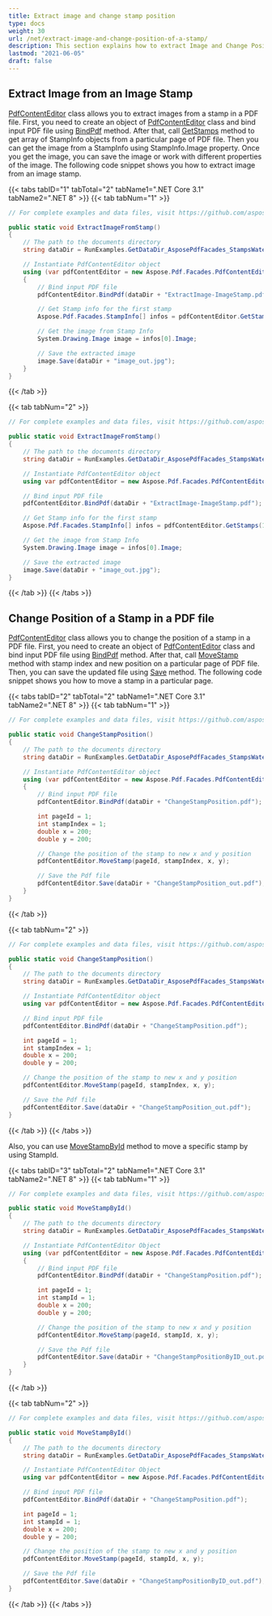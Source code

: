 ```yaml
---
title: Extract image and change stamp position
type: docs
weight: 30
url: /net/extract-image-and-change-position-of-a-stamp/
description: This section explains how to extract Image and Change Position of a Stampwith Aspose.PDF Facades.
lastmod: "2021-06-05"
draft: false
---
```

<script type="application/ld+json">
{
    "@context": "https://schema.org",
    "@type": "TechArticle",
    "headline": "Extract image and change stamp position",
    "alternativeHeadline": "Extract Images and Adjust Stamp Positions in PDF",
    "abstract": "The feature in Aspose.PDF for .NET allows users to efficiently extract images from PDF stamps and reposition them with precision. By utilizing the PdfContentEditor class, developers can easily manage and manipulate stamp images, enhancing their PDF editing capabilities and improving the overall document presentation",
    "author": {
        "@type": "Person",
        "name": "Anastasiia Holub",
        "givenName": "Anastasiia",
        "familyName": "Holub",
        "url": "https://www.linkedin.com/in/anastasiia-holub-750430225/"
    },
    "genre": "pdf document generation",
    "wordcount": "393",
    "proficiencyLevel": "Beginner",
    "publisher": {
        "@type": "Organization",
        "name": "Aspose.PDF for .NET",
        "url": "https://products.aspose.com/pdf",
        "logo": "https://www.aspose.cloud/templates/aspose/img/products/pdf/aspose_pdf-for-net.svg",
        "alternateName": "Aspose",
        "sameAs": [
            "https://facebook.com/aspose.pdf/",
            "https://twitter.com/asposepdf",
            "https://www.youtube.com/channel/UCmV9sEg_QWYPi6BJJs7ELOg/featured",
            "https://www.linkedin.com/company/aspose",
            "https://stackoverflow.com/questions/tagged/aspose",
            "https://aspose.quora.com/",
            "https://aspose.github.io/"
        ],
        "contactPoint": [
            {
                "@type": "ContactPoint",
                "telephone": "+1 903 306 1676",
                "contactType": "sales",
                "areaServed": "US",
                "availableLanguage": "en"
            },
            {
                "@type": "ContactPoint",
                "telephone": "+44 141 628 8900",
                "contactType": "sales",
                "areaServed": "GB",
                "availableLanguage": "en"
            },
            {
                "@type": "ContactPoint",
                "telephone": "+61 2 8006 6987",
                "contactType": "sales",
                "areaServed": "AU",
                "availableLanguage": "en"
            }
        ]
    },
    "url": "/net/extract-image-and-change-position-of-a-stamp/",
    "mainEntityOfPage": {
        "@type": "WebPage",
        "@id": "/net/extract-image-and-change-position-of-a-stamp/"
    },
    "dateModified": "2024-11-25",
    "description": "Aspose.PDF can perform not only simple and easy tasks but also cope with more complex goals. Check the next section for advanced users and developers."
}
</script>

## Extract Image from an Image Stamp

[PdfContentEditor](https://reference.aspose.com/pdf/net/aspose.pdf.facades/pdfcontenteditor) class allows you to extract images from a stamp in a PDF file. First, you need to create an object of [PdfContentEditor](https://reference.aspose.com/pdf/net/aspose.pdf.facades/pdfcontenteditor) class and bind input PDF file using [BindPdf](https://reference.aspose.com/pdf/net/aspose.pdf.facades.facade/bindpdf/methods/3) method. After that, call [GetStamps](https://reference.aspose.com/pdf/net/aspose.pdf.facades/pdfcontenteditor/methods/getstamps) method to get array of StampInfo objects from a particular page of PDF file. Then you can get the image from a StampInfo using StampInfo.Image property. Once you get the image, you can save the image or work with different properties of the image. The following code snippet shows you how to extract image from an image stamp.

{{< tabs tabID="1" tabTotal="2" tabName1=".NET Core 3.1" tabName2=".NET 8" >}}
{{< tab tabNum="1" >}}
```csharp
// For complete examples and data files, visit https://github.com/aspose-pdf/Aspose.PDF-for-.NET

public static void ExtractImageFromStamp()
{
    // The path to the documents directory
    string dataDir = RunExamples.GetDataDir_AsposePdfFacades_StampsWatermarks();

    // Instantiate PdfContentEditor object
    using (var pdfContentEditor = new Aspose.Pdf.Facades.PdfContentEditor())
    {
        // Bind input PDF file
        pdfContentEditor.BindPdf(dataDir + "ExtractImage-ImageStamp.pdf");

        // Get Stamp info for the first stamp
        Aspose.Pdf.Facades.StampInfo[] infos = pdfContentEditor.GetStamps(1);

        // Get the image from Stamp Info
        System.Drawing.Image image = infos[0].Image;

        // Save the extracted image
        image.Save(dataDir + "image_out.jpg");
    }
}
```
{{< /tab >}}

{{< tab tabNum="2" >}}
```csharp
// For complete examples and data files, visit https://github.com/aspose-pdf/Aspose.PDF-for-.NET

public static void ExtractImageFromStamp()
{
    // The path to the documents directory
    string dataDir = RunExamples.GetDataDir_AsposePdfFacades_StampsWatermarks();

    // Instantiate PdfContentEditor object
    using var pdfContentEditor = new Aspose.Pdf.Facades.PdfContentEditor();

    // Bind input PDF file
    pdfContentEditor.BindPdf(dataDir + "ExtractImage-ImageStamp.pdf");

    // Get Stamp info for the first stamp
    Aspose.Pdf.Facades.StampInfo[] infos = pdfContentEditor.GetStamps(1);

    // Get the image from Stamp Info
    System.Drawing.Image image = infos[0].Image;

    // Save the extracted image
    image.Save(dataDir + "image_out.jpg");
}
```
{{< /tab >}}
{{< /tabs >}}

## Change Position of a Stamp in a PDF file

[PdfContentEditor](https://reference.aspose.com/pdf/net/aspose.pdf.facades/pdfcontenteditor) class allows you to change the position of a stamp in a PDF file. First, you need to create an object of [PdfContentEditor](https://reference.aspose.com/pdf/net/aspose.pdf.facades/pdfcontenteditor) class and bind input PDF file using [BindPdf](https://reference.aspose.com/pdf/net/aspose.pdf.facades.facade/bindpdf/methods/3) method. After that, call [MoveStamp](https://reference.aspose.com/pdf/net/aspose.pdf.facades/pdfcontenteditor/methods/movestamp) method with stamp index and new position on a particular page of PDF file. Then, you can save the updated file using [Save](https://reference.aspose.com/pdf/net/aspose.pdf/document/methods/save) method. The following code snippet shows you how to move a stamp in a particular page.

{{< tabs tabID="2" tabTotal="2" tabName1=".NET Core 3.1" tabName2=".NET 8" >}}
{{< tab tabNum="1" >}}
```csharp
// For complete examples and data files, visit https://github.com/aspose-pdf/Aspose.PDF-for-.NET

public static void ChangeStampPosition()
{
    // The path to the documents directory
    string dataDir = RunExamples.GetDataDir_AsposePdfFacades_StampsWatermarks();

    // Instantiate PdfContentEditor object
    using (var pdfContentEditor = new Aspose.Pdf.Facades.PdfContentEditor())
    {
        // Bind input PDF file
        pdfContentEditor.BindPdf(dataDir + "ChangeStampPosition.pdf");

        int pageId = 1;
        int stampIndex = 1;
        double x = 200;
        double y = 200;

        // Change the position of the stamp to new x and y position
        pdfContentEditor.MoveStamp(pageId, stampIndex, x, y);

        // Save the Pdf file
        pdfContentEditor.Save(dataDir + "ChangeStampPosition_out.pdf");
    }
}
```
{{< /tab >}}

{{< tab tabNum="2" >}}
```csharp
// For complete examples and data files, visit https://github.com/aspose-pdf/Aspose.PDF-for-.NET

public static void ChangeStampPosition()
{
    // The path to the documents directory
    string dataDir = RunExamples.GetDataDir_AsposePdfFacades_StampsWatermarks();

    // Instantiate PdfContentEditor object
    using var pdfContentEditor = new Aspose.Pdf.Facades.PdfContentEditor();

    // Bind input PDF file
    pdfContentEditor.BindPdf(dataDir + "ChangeStampPosition.pdf");

    int pageId = 1;
    int stampIndex = 1;
    double x = 200;
    double y = 200;

    // Change the position of the stamp to new x and y position
    pdfContentEditor.MoveStamp(pageId, stampIndex, x, y);

    // Save the Pdf file
    pdfContentEditor.Save(dataDir + "ChangeStampPosition_out.pdf");
}
```
{{< /tab >}}
{{< /tabs >}}

Also, you can use [MoveStampById](https://reference.aspose.com/pdf/net/aspose.pdf.facades/pdfcontenteditor/methods/movestampbyid) method to move a specific stamp by using StampId.

{{< tabs tabID="3" tabTotal="2" tabName1=".NET Core 3.1" tabName2=".NET 8" >}}
{{< tab tabNum="1" >}}
```csharp
// For complete examples and data files, visit https://github.com/aspose-pdf/Aspose.PDF-for-.NET

public static void MoveStampById()
{
    // The path to the documents directory
    string dataDir = RunExamples.GetDataDir_AsposePdfFacades_StampsWatermarks();

    // Instantiate PdfContentEditor Object
    using (var pdfContentEditor = new Aspose.Pdf.Facades.PdfContentEditor())
    {
        // Bind input PDF file
        pdfContentEditor.BindPdf(dataDir + "ChangeStampPosition.pdf");

        int pageId = 1;
        int stampId = 1;
        double x = 200;
        double y = 200;

        // Change the position of the stamp to new x and y position
        pdfContentEditor.MoveStamp(pageId, stampId, x, y);

        // Save the Pdf file
        pdfContentEditor.Save(dataDir + "ChangeStampPositionByID_out.pdf");
    }
}
```
{{< /tab >}}

{{< tab tabNum="2" >}}
```csharp
// For complete examples and data files, visit https://github.com/aspose-pdf/Aspose.PDF-for-.NET

public static void MoveStampById()
{
    // The path to the documents directory
    string dataDir = RunExamples.GetDataDir_AsposePdfFacades_StampsWatermarks();

    // Instantiate PdfContentEditor Object
    using var pdfContentEditor = new Aspose.Pdf.Facades.PdfContentEditor();

    // Bind input PDF file
    pdfContentEditor.BindPdf(dataDir + "ChangeStampPosition.pdf");

    int pageId = 1;
    int stampId = 1;
    double x = 200;
    double y = 200;

    // Change the position of the stamp to new x and y position
    pdfContentEditor.MoveStamp(pageId, stampId, x, y);

    // Save the Pdf file
    pdfContentEditor.Save(dataDir + "ChangeStampPositionByID_out.pdf");
}
```
{{< /tab >}}
{{< /tabs >}}
